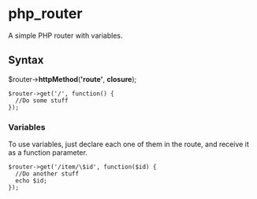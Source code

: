 # php_router

A simple PHP router with variables.


## Syntax
$router->**httpMethod**(**'route'**, **closure**);
```
$router->get('/', function() {
  //Do some stuff
});
```

### Variables
To use variables, just declare each one of them in the route, and receive it as a function parameter.
```
$router->get('/item/\$id', function($id) {
  //Do another stuff
  echo $id;
});
```
